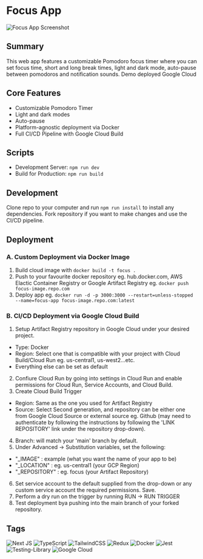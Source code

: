 # Focus App

![Focus App Screenshot](https://my-portfolio-screens.s3.ca-central-1.amazonaws.com/focus/focus-screenshot-lg.png)

## Summary

This web app features a customizable Pomodoro focus timer where you can set focus time, short and long break times, light and dark mode, auto-pause between pomodoros and notification sounds. Demo deployed Google Cloud

## Core Features

- Customizable Pomodoro Timer
- Light and dark modes
- Auto-pause
- Platform-agnostic deployment via Docker
- Full CI/CD Pipeline with Google Cloud Build

## Scripts

- Development Server: `npm run dev`
- Build for Production: `npm run build`

## Development

Clone repo to your computer and run `npm run install` to install any dependencies. Fork repository if you want to make changes and use the CI/CD pipeline.

## Deployment

### A. Custom Deployment via Docker Image

1. Build cloud image with `docker build -t focus .`
2. Push to your favourite docker repository eg. hub.docker.com, AWS Elactic Container Registry or Google Artifact Registry eg. `docker push focus-image.repo.com`
3. Deploy app eg. `docker run -d -p 3000:3000 --restart=unless-stopped --name=focus-app focus-image.repo.com:latest`

### B. CI/CD Deployment via Google Cloud Build

1. Setup Artifact Registry repository in Google Cloud under your desired project.

- Type: Docker
- Region: Select one that is compatible with your project with Cloud Build/Cloud Run eg. us-central1, us-west2...etc.
- Everything else can be set as default

2. Confiure Cloud Run by going into settings in Cloud Run and enable permissions for Cloud Run, Service Accounts, and Cloud Build.
3. Create Cloud Build Trigger

- Region: Same as the one you used for Artifact Registry
- Source: Select Second generation, and repository can be either one from Google Cloud Source or external source eg. Github (may need to authenticate by following the instructions by following the 'LINK REPOSITORY' link under the repository drop-down).

4. Branch: will match your 'main' branch by default.
5. Under Advanced -> Substitution variables, set the following:

- "\_IMAGE" : example (what you want the name of your app to be)
- "\_LOCATION" : eg. us-central1 (your GCP Region)
- "\_REPOSITORY" : eg. focus (your Artifact Repository)

6. Set service account to the default supplied from the drop-down or any custom service account the required permissions. Save.
7. Perform a dry run on the trigger by running RUN -> RUN TRIGGER
8. Test deployment bya pushing into the main branch of your forked repository.

## Tags

![Next JS](https://img.shields.io/badge/Next-black?style=for-the-badge&logo=next.js&logoColor=white)
![TypeScript](https://img.shields.io/badge/typescript-%23007ACC.svg?style=for-the-badge&logo=typescript&logoColor=white)
![TailwindCSS](https://img.shields.io/badge/tailwindcss-%2338B2AC.svg?style=for-the-badge&logo=tailwind-css&logoColor=white)
![Redux](https://img.shields.io/badge/redux-%23593d88.svg?style=for-the-badge&logo=redux&logoColor=white)
![Docker](https://img.shields.io/badge/docker-%230db7ed.svg?style=for-the-badge&logo=docker&logoColor=white)
![Jest](https://img.shields.io/badge/-jest-%23C21325?style=for-the-badge&logo=jest&logoColor=white)
![Testing-Library](https://img.shields.io/badge/-TestingLibrary-%23E33332?style=for-the-badge&logo=testing-library&logoColor=white)
![Google Cloud](https://img.shields.io/badge/GoogleCloud-%234285F4.svg?style=for-the-badge&logo=google-cloud&logoColor=white)
